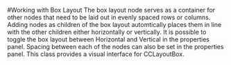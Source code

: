 #Working with Box Layout
The box layout node serves as a container for other nodes that need to be laid out in evenly spaced rows or columns.  Adding nodes as children of the box layout automtically places them in line with the other children either horizontally or vertically.  It is possible to toggle the box layout between Horizontal and Vertical in the properties panel.  Spacing between each of the nodes can also be set in the properties panel.  This class provides a visual interface for CCLayoutBox.